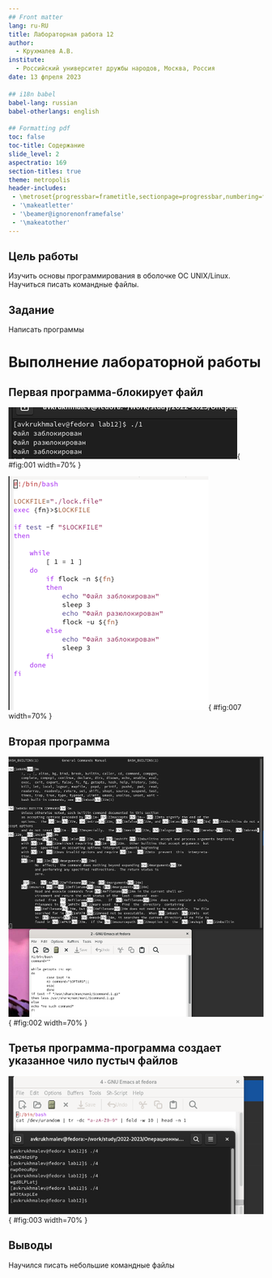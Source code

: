 ```yaml
---
## Front matter
lang: ru-RU
title: Лабораторная работа 12
author:
  - Крухмалев А.В.
institute:
  - Российский университет дружбы народов, Москва, Россия
date: 13 фпреля 2023

## i18n babel
babel-lang: russian
babel-otherlangs: english

## Formatting pdf
toc: false
toc-title: Содержание
slide_level: 2
aspectratio: 169
section-titles: true
theme: metropolis
header-includes:
 - \metroset{progressbar=frametitle,sectionpage=progressbar,numbering=fraction}
 - '\makeatletter'
 - '\beamer@ignorenonframefalse'
 - '\makeatother'
---
```


## Цель работы

Изучить основы программирования в оболочке ОС UNIX/Linux. Научиться писать командные файлы.

## Задание

Написать программы

# Выполнение лабораторной работы

## Первая программа-блокирует файл

![1](image/1.png){ #fig:001 width=70% }

![1.2](image/2.png){ #fig:007 width=70% }

## Вторая программа

![2](image/3.png){ #fig:002 width=70% }

## Третья программа-программа создает указанное чило пустыч файлов

![3](image/4.png){ #fig:003 width=70% }

## Выводы

Научился писать небольшие командные файлы

